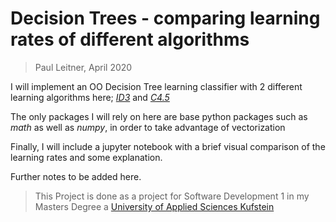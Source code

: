 # Decision Trees - comparing learning rates of different algorithms

> Paul Leitner, April 2020

I will implement an OO Decision Tree learning classifier with 2 different learning algorithms here; 
[_ID3_](https://en.wikipedia.org/wiki/ID3_algorithm) and [_C4.5_](https://en.wikipedia.org/wiki/C4.5_algorithm)

The only packages I will rely on here are base python packages such as _math_ as well as _numpy_, 
in order to take advantage of vectorization

Finally, I will include a jupyter notebook with a brief visual comparison of the learning rates and some explanation.

Further notes to be added here.

> This Project is done as a project for Software Development 1 in my Masters Degree a
> [University of Applied Sciences Kufstein](https://www.fh-kufstein.ac.at/) 